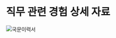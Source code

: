 # 직무 관련 경험 상세 자료

![국문이력서](https://github.com/user-attachments/assets/bfe522b9-3730-429f-89a6-6cf55cac27e2)
